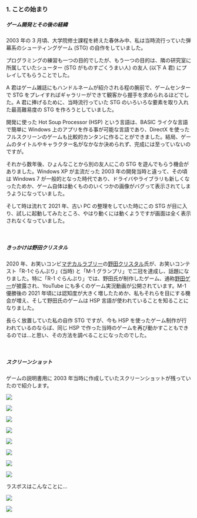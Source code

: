 ### 1. ことの始まり

##### ゲーム開発とその後の経緯

2003 年の 3 月頃、大学院修士課程を終えた春休み中、私は当時流行っていた弾幕系のシューティングゲーム (STG) の自作をしていました。

プログラミングの練習も一つの目的でしたが、もう一つの目的は、隣の研究室に所属していたシューター (STG がものすごくうまい人) の友人 (以下 A 君) にプレイしてもらうことでした。

A 君はゲーム雑誌にもハンドルネームが紹介される程の腕前で、ゲームセンターで STG をプレイすればギャラリーができて観客から握手を求められるほどでした。A 君に捧げるために、当時流行っていた STG のいろいろな要素を取り入れた最高難易度の STG を作ろうとしていました。

開発に使った Hot Soup Processor (HSP) という言語は、BASIC ライクな言語で簡単に Windows 上のアプリを作る事が可能な言語であり、DirectX を使ったフルスクリーンのゲームも比較的カンタンに作ることができました。結局、ゲームのタイトルやキャラクター名がなかなか決められず、完成には至っていないのですが。

それから数年後、ひょんなことから別の友人にこの STG を遊んでもらう機会がありました。Windows XP が主流だった 2003 年の開発当時と違って、その頃は Windows 7 が一般的となった時代であり、ドライバやライブラリも新しくなったためか、ゲーム自体は動くもののいくつかの画像がバグって表示されてしまうようになっていました。

そして時は流れて 2021 年、古い PC の整理をしていた時にこの STG が目に入り、試しに起動してみたところ、やはり動くには動くようですが画面は全く表示されなくなっていました。

　

##### きっかけは野田クリスタル

2020 年、お笑いコンビ[マヂカルラブリー](https://profile.yoshimoto.co.jp/talent/detail?id=2772)の[野田クリスタル](https://profile.yoshimoto.co.jp/talent/detail?id=2773)氏が、お笑いコンテスト「R-1ぐらんぷり」(当時) と「M-1 グランプリ」で二冠を達成し、話題になりました。特に「R-1 ぐらんぷり」では、野田氏が制作したゲーム、通称[野田ゲー](https://www.youtube.com/channel/UCzfagYm_ai4JjGBRedqxu9Q)が披露され、YouTube にも多くのゲーム実況動画が公開されています。M-1 優勝後の 2021 年頃には認知度が大きく増したためか、私もそれらを目にする機会が増え、そして野田氏のゲームは HSP 言語が使われていることを知ることになりました。

長らく放置していた私の自作 STG ですが、今も HSP を使ったゲーム制作が行われているのならば、同じ HSP で作った当時のゲームを再び動かすこともできるのでは…と思い、その方法を調べることになったのでした。

　

##### スクリーンショット

ゲームの説明書用に 2003 年当時に作成していたスクリーンショットが残っていたので紹介します。

![](https://github.com/stest10/stest/blob/main/ss/0.png?raw=true)

![](https://github.com/stest10/stest/blob/main/ss/1.png?raw=true)

![](https://github.com/stest10/stest/blob/main/ss/2.png?raw=true)

![](https://github.com/stest10/stest/blob/main/ss/3.png?raw=true)

![](https://github.com/stest10/stest/blob/main/ss/4.png?raw=true)

![](https://github.com/stest10/stest/blob/main/ss/5.png?raw=true)

![](https://github.com/stest10/stest/blob/main/ss/6.png?raw=true)

![](https://github.com/stest10/stest/blob/main/ss/7.png?raw=true)


ラスボスはこんなことに…

![](https://github.com/stest10/stest/blob/main/ss/9.png?raw=true)

![](https://github.com/stest10/stest/blob/main/ss/10.png?raw=true)
